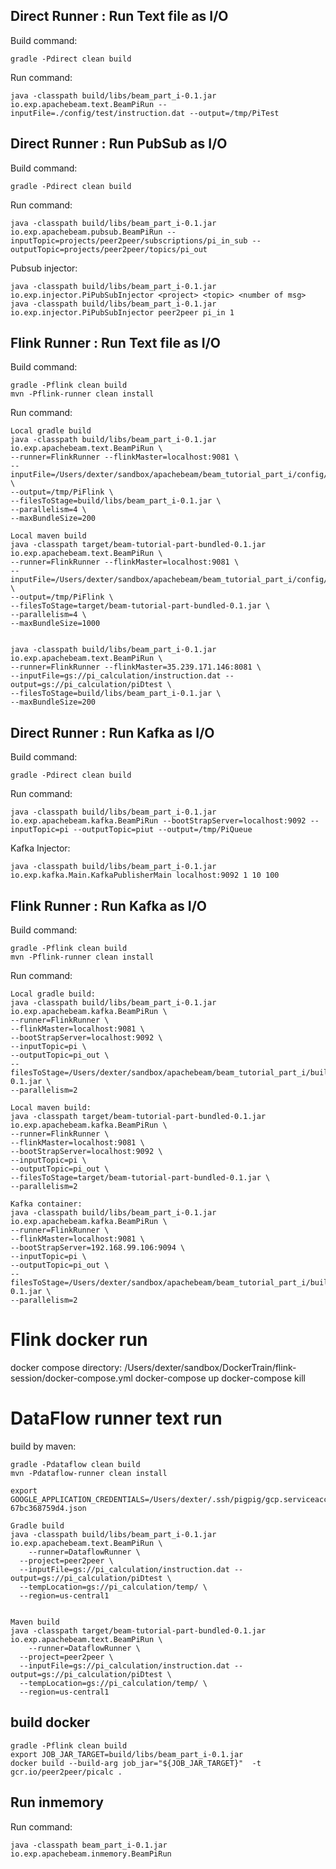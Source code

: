 

## Direct Runner : Run Text file as I/O
Build command:
```
gradle -Pdirect clean build
```
Run command:
```
java -classpath build/libs/beam_part_i-0.1.jar io.exp.apachebeam.text.BeamPiRun --inputFile=./config/test/instruction.dat --output=/tmp/PiTest
```

## Direct Runner : Run PubSub as I/O
Build command:
```
gradle -Pdirect clean build
```
Run command:
```
java -classpath build/libs/beam_part_i-0.1.jar io.exp.apachebeam.pubsub.BeamPiRun --inputTopic=projects/peer2peer/subscriptions/pi_in_sub --outputTopic=projects/peer2peer/topics/pi_out 
```
Pubsub injector:
````
java -classpath build/libs/beam_part_i-0.1.jar io.exp.injector.PiPubSubInjector <project> <topic> <number of msg>
java -classpath build/libs/beam_part_i-0.1.jar io.exp.injector.PiPubSubInjector peer2peer pi_in 1

````


## Flink Runner : Run Text file as I/O
Build command:
```
gradle -Pflink clean build
mvn -Pflink-runner clean install
```
Run command:
```
Local gradle build
java -classpath build/libs/beam_part_i-0.1.jar io.exp.apachebeam.text.BeamPiRun \
--runner=FlinkRunner --flinkMaster=localhost:9081 \
--inputFile=/Users/dexter/sandbox/apachebeam/beam_tutorial_part_i/config/test/instruction.dat \
--output=/tmp/PiFlink \
--filesToStage=build/libs/beam_part_i-0.1.jar \
--parallelism=4 \
--maxBundleSize=200

Local maven build
java -classpath target/beam-tutorial-part-bundled-0.1.jar io.exp.apachebeam.text.BeamPiRun \
--runner=FlinkRunner --flinkMaster=localhost:9081 \
--inputFile=/Users/dexter/sandbox/apachebeam/beam_tutorial_part_i/config/test/instruction.dat \
--output=/tmp/PiFlink \
--filesToStage=target/beam-tutorial-part-bundled-0.1.jar \
--parallelism=4 \
--maxBundleSize=1000


java -classpath build/libs/beam_part_i-0.1.jar io.exp.apachebeam.text.BeamPiRun \
--runner=FlinkRunner --flinkMaster=35.239.171.146:8081 \
--inputFile=gs://pi_calculation/instruction.dat --output=gs://pi_calculation/piDtest \
--filesToStage=build/libs/beam_part_i-0.1.jar \
--maxBundleSize=200
```

## Direct Runner : Run Kafka as I/O
Build command:
```
gradle -Pdirect clean build
```
Run command:
```
java -classpath build/libs/beam_part_i-0.1.jar io.exp.apachebeam.kafka.BeamPiRun --bootStrapServer=localhost:9092 --inputTopic=pi --outputTopic=piut --output=/tmp/PiQueue
```

Kafka Injector:
````
java -classpath build/libs/beam_part_i-0.1.jar io.exp.kafka.Main.KafkaPublisherMain localhost:9092 1 10 100
````


## Flink Runner : Run Kafka as I/O
Build command:
```
gradle -Pflink clean build
mvn -Pflink-runner clean install

```
Run command:
```
Local gradle build:
java -classpath build/libs/beam_part_i-0.1.jar io.exp.apachebeam.kafka.BeamPiRun \
--runner=FlinkRunner \
--flinkMaster=localhost:9081 \
--bootStrapServer=localhost:9092 \
--inputTopic=pi \
--outputTopic=pi_out \
--filesToStage=/Users/dexter/sandbox/apachebeam/beam_tutorial_part_i/build/libs/beam_part_i-0.1.jar \
--parallelism=2

Local maven build:
java -classpath target/beam-tutorial-part-bundled-0.1.jar io.exp.apachebeam.kafka.BeamPiRun \
--runner=FlinkRunner \
--flinkMaster=localhost:9081 \
--bootStrapServer=localhost:9092 \
--inputTopic=pi \
--outputTopic=pi_out \
--filesToStage=target/beam-tutorial-part-bundled-0.1.jar \
--parallelism=2

Kafka container:
java -classpath build/libs/beam_part_i-0.1.jar io.exp.apachebeam.kafka.BeamPiRun \
--runner=FlinkRunner \
--flinkMaster=localhost:9081 \
--bootStrapServer=192.168.99.106:9094 \
--inputTopic=pi \
--outputTopic=pi_out \
--filesToStage=/Users/dexter/sandbox/apachebeam/beam_tutorial_part_i/build/libs/beam_part_i-0.1.jar \
--parallelism=2
```

# Flink docker run
docker compose directory:
/Users/dexter/sandbox/DockerTrain/flink-session/docker-compose.yml
docker-compose up
docker-compose kill

# DataFlow runner text run
build by maven:
```
gradle -Pdataflow clean build
mvn -Pdataflow-runner clean install
```

```
export GOOGLE_APPLICATION_CREDENTIALS=/Users/dexter/.ssh/pigpig/gcp.serviceacct.peer2peer-67bc368759d4.json

Gradle build
java -classpath build/libs/beam_part_i-0.1.jar io.exp.apachebeam.text.BeamPiRun \
	--runner=DataflowRunner \
  --project=peer2peer \
  --inputFile=gs://pi_calculation/instruction.dat --output=gs://pi_calculation/piDtest \
  --tempLocation=gs://pi_calculation/temp/ \
  --region=us-central1 


Maven build
java -classpath target/beam-tutorial-part-bundled-0.1.jar io.exp.apachebeam.text.BeamPiRun \
	--runner=DataflowRunner \
  --project=peer2peer \
  --inputFile=gs://pi_calculation/instruction.dat --output=gs://pi_calculation/piDtest \
  --tempLocation=gs://pi_calculation/temp/ \
  --region=us-central1 
```

## build docker
````
gradle -Pflink clean build
export JOB_JAR_TARGET=build/libs/beam_part_i-0.1.jar
docker build --build-arg job_jar="${JOB_JAR_TARGET}"  -t gcr.io/peer2peer/picalc .
````


## Run inmemory
Run command:
```
java -classpath beam_part_i-0.1.jar io.exp.apachebeam.inmemory.BeamPiRun
```